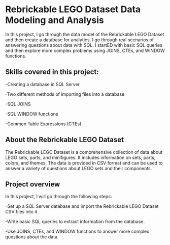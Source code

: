 # Rebrickable LEGO Dataset Data Modeling and Analysis

In this project, I go through the data model of the Rebrickable LEGO Dataset and then create a database for analytics. I go through real scenarios of answering questions about data with SQL. I startED with basic SQL queries and then explore more complex problems using JOINS, CTEs, and WINDOW functions.

## Skills covered in this project:

-Creating a database in SQL Server

-Two different methods of importing files into a database

-SQL JOINS

-SQL WINDOW functions

-Common Table Expressions (CTEs)

## About the Rebrickable LEGO Dataset

The Rebrickable LEGO Dataset is a comprehensive collection of data about LEGO sets, parts, and minifigures. It includes information on sets, parts, colors, and themes. The data is provided in CSV format and can be used to answer a variety of questions about LEGO sets and their components.

## Project overview

In this project, I will go through the following steps:

-Set up a SQL Server database and import the Rebrickable LEGO Dataset CSV files into it.

-Write basic SQL queries to extract information from the database.

-Use JOINS, CTEs, and WINDOW functions to answer more complex questions about the data.
